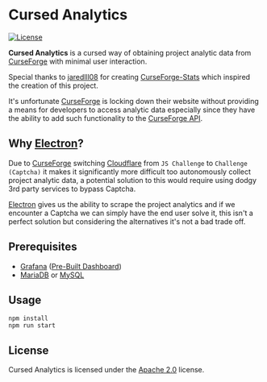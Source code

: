 # Cursed Analytics

[![License](https://lxgaming.github.io/badges/License-Apache%202.0-blue.svg)](https://www.apache.org/licenses/LICENSE-2.0)

**Cursed Analytics** is a cursed way of obtaining project analytic data from [CurseForge](https://www.curseforge.com/) with minimal user interaction.

Special thanks to [jaredlll08](https://github.com/jaredlll08) for creating [CurseForge-Stats](https://github.com/jaredlll08/CurseForge-Stats) which inspired the creation of this project.

It's unfortunate [CurseForge](https://www.curseforge.com/) is locking down their website without providing a means for developers to access analytic data especially since they have the ability to add such functionality to the [CurseForge API](https://support.curseforge.com/en/support/solutions/articles/9000197321-curseforge-api).

## Why [Electron](https://www.electronjs.org/)?
Due to [CurseForge](https://www.curseforge.com/) switching [Cloudflare](https://www.cloudflare.com/) from `JS Challenge` to `Challenge (Captcha)` it makes it significantly more difficult too autonomously collect project analytic data, a potential solution to this would require using dodgy 3rd party services to bypass Captcha.

[Electron](https://www.electronjs.org/) gives us the ability to scrape the project analytics and if we encounter a Captcha we can simply have the end user solve it, this isn't a perfect solution but considering the alternatives it's not a bad trade off.

## Prerequisites
- [Grafana](https://grafana.com/) ([Pre-Built Dashboard](https://github.com/jaredlll08/CurseForge-Stats/blob/master/grafana-dash.json))
- [MariaDB](https://mariadb.org/) or [MySQL](https://www.mysql.com/)

## Usage
```
npm install
npm run start
```

## License
Cursed Analytics is licensed under the [Apache 2.0](https://www.apache.org/licenses/LICENSE-2.0) license.
